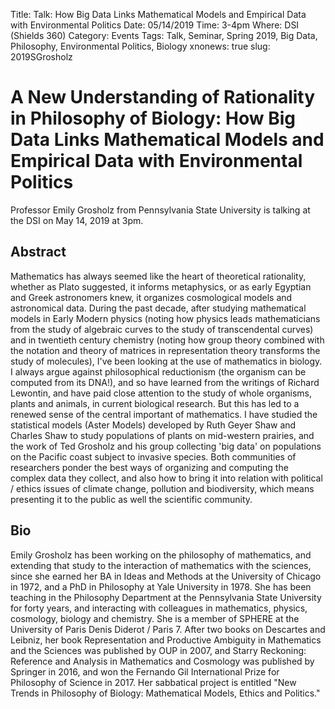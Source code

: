 Title: Talk: How Big Data Links Mathematical Models and Empirical Data with Environmental Politics
Date: 05/14/2019
Time: 3-4pm
Where: DSI (Shields 360)
Category: Events
Tags: Talk, Seminar, Spring 2019, Big Data, Philosophy, Environmental Politics, Biology
xnonews: true
slug: 2019SGrosholz

#  A New Understanding of Rationality in Philosophy of Biology: How Big Data Links Mathematical Models and Empirical Data with Environmental Politics

Professor Emily Grosholz from Pennsylvania State University is talking at the DSI on May 14, 2019 at 3pm.

## Abstract

Mathematics has always seemed like the heart of theoretical rationality, whether as Plato suggested, it informs metaphysics, or as early Egyptian and Greek astronomers knew, it organizes cosmological models and astronomical data. During the past decade, after studying mathematical models in Early Modern physics (noting how physics leads mathematicians from the study of algebraic curves to the study of transcendental curves) and in twentieth century chemistry (noting how group theory combined with the notation and theory of matrices in representation theory transforms the study of molecules), I've been looking at the use of mathematics in biology. I always argue against philosophical reductionism (the organism can be computed from its DNA!), and so have learned from the writings of Richard Lewontin, and have paid close attention to the study of whole organisms, plants and animals, in current biological research. But this has led to a renewed sense of the central important of mathematics. I have studied  the statistical models (Aster Models) developed by Ruth Geyer Shaw and Charles Shaw to study populations of plants on mid-western prairies, and the work of Ted Grosholz and his group collecting 'big data' on populations on the Pacific coast subject to invasive species. Both communities of researchers ponder the best ways of organizing and computing the complex data they collect, and also how to bring it into relation with political / ethics issues of climate change, pollution and biodiversity, which means presenting it to the public as well the scientific community.
 
## Bio
 
Emily Grosholz has been working on the philosophy of mathematics, and extending that study to the interaction of mathematics with the sciences, since she earned her BA in Ideas and Methods at the University of Chicago in 1972, and a PhD in Philosophy at Yale University in 1978. She has been teaching in the Philosophy Department at the Pennsylvania State University for forty years, and interacting with colleagues in mathematics, physics, cosmology, biology and chemistry. She is a member of SPHERE at the University of Paris Denis Diderot / Paris 7. After two books on Descartes and Leibniz, her book Representation and Productive Ambiguity in Mathematics and the Sciences was published by OUP in 2007, and Starry Reckoning: Reference and Analysis in Mathematics and Cosmology was published by Springer in 2016, and won the Fernando Gil International Prize for Philosophy of Science in 2017. Her sabbatical project is entitled "New Trends in Philosophy of Biology: Mathematical Models, Ethics and Politics." 
